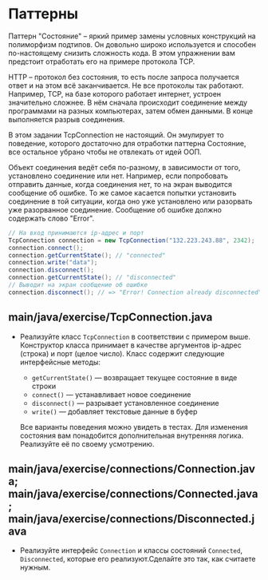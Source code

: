 # Паттерны

Паттерн "Состояние" – яркий пример замены условных конструкций на полиморфизм подтипов. Он довольно широко используется и способен по-настоящему снизить сложность кода. В этом упражнении вам предстоит отработать его на примере протокола TCP.

HTTP – протокол без состояния, то есть после запроса получается ответ и на этом всё заканчивается. Не все протоколы так работают. Например, TCP, на базе которого работает интернет, устроен значительно сложнее. В нём сначала происходит соединение между программами на разных компьютерах, затем обмен данными. В конце выполняется разрыв соединения.

В этом задании TcpConnection не настоящий. Он эмулирует то поведение, которого достаточно для отработки паттерна Состояние, все остальное убрано чтобы не отвлекать от идей ООП.

Объект соединения ведёт себя по-разному, в зависимости от того, установлено соединение или нет. Например, если попробовать отправить данные, когда соединения нет, то на экран выводится сообщение об ошибке. То же самое касается попытки установить соединение в той ситуации, когда оно уже установлено или разорвать уже разорванное соединение. Сообщение об ошибке должно содержать слово "Error".

```java
// На вход принимаются ip-адрес и порт
TcpConnection connection = new TcpConnection("132.223.243.88", 2342);
connection.connect();
connection.getCurrentState(); // "connected"
connection.write("data");
connection.disconnect();
connection.getCurrentState(); // "disconnected"
// Выводит на экран сообщение об ошибке
connection.disconnect(); // => "Error! Connection already disconnected"
```

## main/java/exercise/TcpConnection.java

* Реализуйте класс `TcpConnection` в соответствии с примером выше.  Конструктор класса принимает в качестве аргументов ip-адрес (строка) и порт (целое число). Класс содержит следующие интерфейсные методы:

  * `getCurrentState()` — возвращает текущее состояние в виде строки
  * `connect()` — устанавливает новое соединение
  * `disconnect()` — разрывает установленное соединение
  * `write()` — добавляет текстовые данные в буфер

  Все варианты поведения можно увидеть в тестах. Для изменения состояния вам понадобится дополнительная внутренняя логика. Реализуйте её по своему усмотрению.

## main/java/exercise/connections/Connection.java; main/java/exercise/connections/Connected.java; main/java/exercise/connections/Disconnected.java

* Реализуйте интерфейс `Connection` и классы состояний `Connected`, `Disconnected`, которые его реализуют.Сделайте это так, как считаете нужным.
